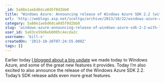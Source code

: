 ```yaml
---
_id: 5a88e1aebd6dca0d5f0d2bb0
title: "Windows Azure: Announcing release of Windows Azure SDK 2.2 (with lots of goodies)"
url: 'http://weblogs.asp.net/scottgu/archive/2013/10/22/windows-azure-announcing-release-of-windows-azure-sdk-2-2-with-lots-of-goodies.aspx'
category: 5a88e1aebd6dca0d5f0d2bb0
slug: 'windows-azure-announcing-release-of-windows-azure-sdk-2-2-with-lots-of-goodies'
user_id: 5a83ce59d6eb0005c4ecda2c
username: 'bill-s'
createdOn: '2013-10-26T07:24:55.000Z'
tags: []
---
```


Earlier today <a href="http://weblogs.asp.net/scottgu/archive/2013/10/22/windows-azure-backup-services-release-hyper-v-recovery-manager-vm-enhancements-enhanced-enterprise-management-support.aspx" target="_blank">I blogged about a big update</a> we made today to Windows Azure, and some of the great new features it provides. Today I’m also excited to also announce the release of the Windows Azure SDK 2.2. Today’s SDK release adds even more great features.
